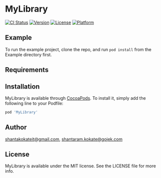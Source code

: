 # MyLibrary

[![CI Status](https://img.shields.io/travis/shantakokateit@gmail.com/MyLibrary.svg?style=flat)](https://travis-ci.org/shantakokateit@gmail.com/MyLibrary)
[![Version](https://img.shields.io/cocoapods/v/MyLibrary.svg?style=flat)](https://cocoapods.org/pods/MyLibrary)
[![License](https://img.shields.io/cocoapods/l/MyLibrary.svg?style=flat)](https://cocoapods.org/pods/MyLibrary)
[![Platform](https://img.shields.io/cocoapods/p/MyLibrary.svg?style=flat)](https://cocoapods.org/pods/MyLibrary)

## Example

To run the example project, clone the repo, and run `pod install` from the Example directory first.

## Requirements

## Installation

MyLibrary is available through [CocoaPods](https://cocoapods.org). To install
it, simply add the following line to your Podfile:

```ruby
pod 'MyLibrary'
```

## Author

shantakokateit@gmail.com, shantaram.kokate@gojek.com

## License

MyLibrary is available under the MIT license. See the LICENSE file for more info.

